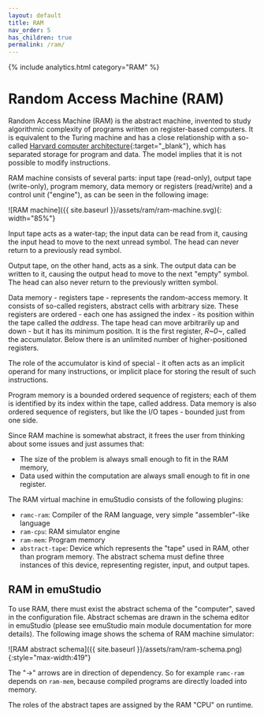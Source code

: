 ```yaml
---
layout: default
title: RAM
nav_order: 5
has_children: true
permalink: /ram/
---
```


{% include analytics.html category="RAM" %}

# Random Access Machine (RAM)

Random Access Machine (RAM) is the abstract machine, invented to study algorithmic complexity of programs written on
register-based computers. It is equivalent to the Turing machine and has a close relationship with a
so-called [Harvard computer architecture][harvard]{:target="_blank"}, which has separated storage for program and data.
The model implies that it is not possible to modify instructions.

RAM machine consists of several parts: input tape (read-only), output tape (write-only), program memory,
data memory or registers (read/write) and a control unit ("engine"), as can be seen in the following image:

![RAM machine]({{ site.baseurl }}/assets/ram/ram-machine.svg){: width="85%"}

Input tape acts as a water-tap; the input data can be read from it, causing the input head to move to the next unread
symbol. The head can never return to a previously read symbol.

Output tape, on the other hand, acts as a sink. The output data can be written to it, causing the output head to move to
the next "empty" symbol. The head can also never return to the previously written symbol.

Data memory - registers tape - represents the random-access memory. It consists of so-called registers, abstract cells
with arbitrary size. These registers are ordered - each one has assigned the index - its position within the tape called
the _address_. The tape head can move arbitrarily up and down - but it has its minimum position. It is the first
register, _R~0~_, called the accumulator. Below there is an unlimited number of higher-positioned registers.

The role of the accumulator is kind of special - it often acts as an implicit operand for many instructions, or implicit
place for storing the result of such instructions.

Program memory is a bounded ordered sequence of registers; each of them is identified by its index within the tape,
called address. Data memory is also ordered sequence of registers, but like the I/O tapes - bounded just from one side.

Since RAM machine is somewhat abstract, it frees the user from thinking about some issues and just assumes that:

- The size of the problem is always small enough to fit in the RAM memory,
- Data used within the computation are always small enough to fit in one register.

The RAM virtual machine in emuStudio consists of the following plugins:

- `ramc-ram`: Compiler of the RAM language, very simple "assembler"-like language
- `ram-cpu`: RAM simulator engine
- `ram-mem`: Program memory
- `abstract-tape`: Device which represents the "tape" used in RAM, other than program memory. The abstract schema
  must define three instances of this device, representing register, input, and output tapes.

## RAM in emuStudio

To use RAM, there must exist the abstract schema of the "computer", saved in the configuration file. Abstract schemas
are drawn in the schema editor in emuStudio (please see emuStudio main module documentation for more details). The
following image shows the schema of RAM machine simulator:

![RAM abstract schema]({{ site.baseurl }}/assets/ram/ram-schema.png){:style="max-width:419"}

The "->" arrows are in direction of dependency. So for example `ramc-ram` depends on `ram-mem`, because compiled
programs are directly loaded into memory.

The roles of the abstract tapes are assigned by the RAM "CPU" on runtime.


[harvard]: https://en.wikipedia.org/wiki/Harvard_architecture
[vonneumann]: https://en.wikipedia.org/wiki/Von_Neumann_architecture
